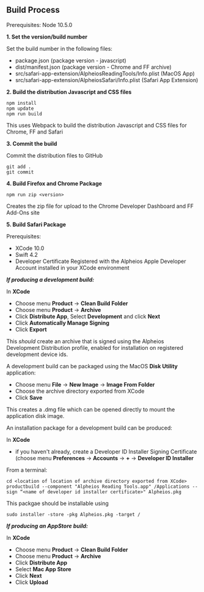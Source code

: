 ## Build Process

Prerequisites: Node 10.5.0

**1. Set the version/build number**

Set the build number in the following files:

* package.json (package version - javascript)
* dist/manifest.json (package version - Chrome and FF archive)
* src/safari-app-extension/AlpheiosReadingTools/Info.plist (MacOS App)
* src/safari-app-extension/AlpheiosSafari/Info.plist (Safari App Extension)


**2. Build the distribution Javascript and CSS files**

```
npm install
npm update
npm run build
```

This uses Webpack to build the distribution Javascript and CSS files for Chrome, FF and Safari

**3. Commit the build**

Commit the distribution files to GitHub

```
git add .
git commit 
```

**4. Build Firefox and Chrome Package**

```
npm run zip <version>
```

Creates the zip file for upload to the Chrome Developer Dashboard and FF Add-Ons site

**5. Build Safari Package**

Prerequisites: 

* XCode 10.0
* Swift 4.2
* Developer Certificate Registered with the Alpheios Apple Developer Account installed in your XCode environment


***If producing a development build:***

In **XCode**

* Choose menu **Product** -> **Clean Build Folder**
* Choose menu **Product** -> **Archive**
* Click **Distribute App**, Select **Development** and click **Next**
* Click **Automatically Manage Signing**
* Click **Export**

This *should* create an archive that is signed using the Alpheios Development Distribution profile, enabled for installation on registered development device ids.

A development build can be packaged using the MacOS **Disk Utility** application:

* Choose menu **File** ->  **New Image** -> **Image From Folder**
* Choose the archive directory exported from XCode
* Click **Save**

This creates a .dmg file which can be opened directly to mount the application disk image.

An installation package for a development build can be produced:

In **XCode**

* if you haven't already, create a Developer ID Installer Signing Certificate (choose menu **Preferences** -> **Accounts** ->  **+** -> **Developer ID Installer**

From a terminal:

```
cd <location of location of archive directory exported from XCode>
productbuild --component "Alpheios Reading Tools.app" /Applications --sign “<name of developer id installer certificate>" Alpheios.pkg
```

This packgae should be installable using 

```
sudo installer -store -pkg Alpheios.pkg -target /
```

***If producing an AppStore build:***

In **XCode**

* Choose menu **Product** -> **Clean Build Folder**
* Choose menu **Product** -> **Archive**
* Click **Distribute App**
* Select **Mac App Store**
* Click **Next**
* Click **Upload**



